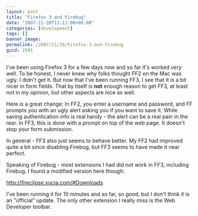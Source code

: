 ```yaml
---
layout: post
title: "Firefox 3 and Firebug"
date: "2007-11-28T11:11:00+06:00"
categories: [development]
tags: []
banner_image: 
permalink: /2007/11/28/Firefox-3-and-Firebug
guid: 2501
---
```


I've been using Firefox 3 for a few days now and so far it's worked <i>very</i> well. To be honest, I never knew why folks thought FF2 on the Mac was ugly. I didn't get it. But now that I've been running FF3, I see that it is a bit nicer in form fields. That by itself is <b>not</b> enough reason to get FF3, at least not in my opinion, but other aspects are nice as well.

Here is a great change: In FF2, you enter a username and password, and FF prompts you with an ugly alert asking you if you want to save it. While saving authentication info is real handy - the alert can be a real pain in the rear. In FF3, this is done with a prompt on top of the web page. It doesn't stop your form submission. 

In general - FF3 also just seems to behave better. My FF2 had improved quite a bit since disabling Firebug, but FF3 seems to have made it near perfect.

Speaking of Firebug - most extensions I had did not work in FF3, including Firebug. I found a modified version here though:

<a href="http://fireclipse.xucia.com/#Downloads">http://fireclipse.xucia.com/#Downloads</a>

I've been running it for 10 minutes and so far, so good, but I don't think it is an "official" update. The only other extension I really miss is the Web Developer toolbar.